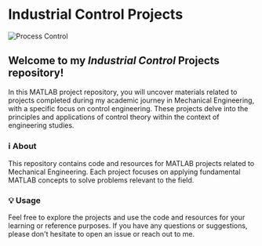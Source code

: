 # Industrial Control Projects
<img src="https://www.crossco.com/wp-content/uploads/2019/06/Process-Control-Header.jpg" alt="Process Control" width="auto" height="auto">

## Welcome to my <em>Industrial Control</em> Projects repository!
In this MATLAB project repository, you will uncover materials related to projects completed during my academic journey in Mechanical Engineering, with a specific focus on control engineering. These projects delve into the principles and applications of control theory within the context of engineering studies.

### ℹ️ About 
This repository contains code and resources for MATLAB projects related to Mechanical Engineering. Each project focuses on applying fundamental MATLAB concepts to solve problems relevant to the field.

### 💡 Usage
Feel free to explore the projects and use the code and resources for your learning or reference purposes. If you have any questions or suggestions, please don't hesitate to open an issue or reach out to me.
